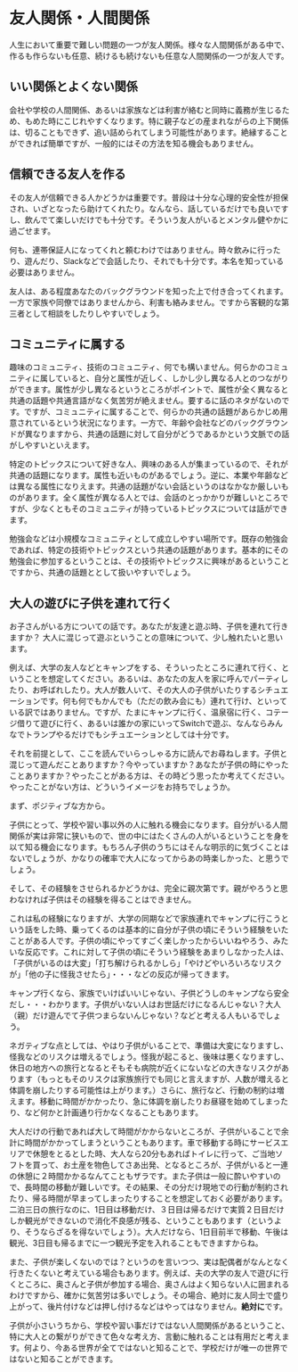 # 友人関係・人間関係

人生において重要で難しい問題の一つが友人関係。様々な人間関係がある中で、作るも作らないも任意、続けるも続けないも任意な人間関係の一つが友人です。

## いい関係とよくない関係
会社や学校の人間関係、あるいは家族などは利害が絡むと同時に義務が生じるため、もめた時にこじれやすくなります。特に親子などの産まれながらの上下関係は、切ることもできず、追い詰められてしまう可能性があります。絶縁することができれば簡単ですが、一般的にはその方法を知る機会もありません。



## 信頼できる友人を作る
その友人が信頼できる人かどうかは重要です。普段は十分な心理的安全性が担保され、いざとなったら助けてくれたり。なんなら、話しているだけでも良いですし、飲んでて楽しいだけでも十分です。そういう友人がいるとメンタル健やかに過ごせます。

何も、連帯保証人になってくれと頼むわけではありません。時々飲みに行ったり、遊んだり、Slackなどで会話したり、それでも十分です。本名を知っている必要はありません。

友人は、ある程度あなたのバックグラウンドを知った上で付き合ってくれます。一方で家族や同僚ではありませんから、利害も絡みません。ですから客観的な第三者として相談をしたりしやすいでしょう。

## コミュニティに属する
趣味のコミュニティ、技術のコミュニティ、何でも構いません。何らかのコミュニティに属していると、自分と属性が近しく、しかし少し異なる人とのつながりができます。属性が少し異なるというところがポイントで、属性が全く異なると共通の話題や共通言語がなく気苦労が絶えません。要するに話のネタがないのです。ですが、コミュニティに属することで、何らかの共通の話題があらかじめ用意されているという状況になります。一方で、年齢や会社などのバックグラウンドが異なりますから、共通の話題に対して自分がどうであるかという文脈での話がしやすいといえます。

特定のトピックスについて好きな人、興味のある人が集まっているので、それが共通の話題になります。属性も近いものがあるでしょう。逆に、本業や年齢などは異なる属性になりえます。共通の話題がない会話というのはなかなか厳しいものがあります。全く属性が異なる人とでは、会話のとっかかりが難しいところですが、少なくともそのコミュニティが持っているトピックスについては話ができます。

勉強会などは小規模なコミュニティとして成立しやすい場所です。既存の勉強会であれば、特定の技術やトピックスという共通の話題があります。基本的にその勉強会に参加するということは、その技術やトピックスに興味があるということですから、共通の話題ととして扱いやすいでしょう。

## 大人の遊びに子供を連れて行く
お子さんがいる方についての話です。あなたが友達と遊ぶ時、子供を連れて行きますか？
大人に混じって遊ぶということの意味について、少し触れたいと思います。

例えば、大学の友人などとキャンプをする、そういったところに連れて行く、ということを想定してください。あるいは、あなたの友人を家に呼んでパーティしたり、お呼ばれしたり。大人が数人いて、その大人の子供がいたりするシチュエーションです。何も何でもかんでも（ただの飲み会にも）連れて行け、といっている訳ではありません。ですが、たまにキャンプに行く、温泉宿に行く、コテージ借りて遊びに行く、あるいは誰かの家にいってSwitchで遊ぶ、なんならみんなでトランプやるだけでもシチュエーションとしては十分です。

それを前提として、ここを読んでいらっしゃる方に読んでお尋ねします。子供と混じって遊んだことありますか？今やっていますか？あなたが子供の時にやったことありますか？やったことがある方は、その時どう思ったか考えてください。やったことがない方は、どういうイメージをお持ちでしょうか。

まず、ポジティブな方から。

子供にとって、学校や習い事以外の人に触れる機会になります。自分がいる人間関係が実は非常に狭いもので、世の中にはたくさんの人がいるということを身を以て知る機会になります。もちろん子供のうちにはそんな明示的に気づくことはないでしょうが、かなりの確率で大人になってからあの時楽しかった、と思うでしょう。

そして、その経験をさせられるかどうかは、完全に親次第です。親がやろうと思わなければ子供はその経験を得ることはできません。

これは私の経験になりますが、大学の同期などで家族連れでキャンプに行こうという話をした時、乗ってくるのは基本的に自分が子供の頃にそういう経験をいたことがある人です。子供の頃にやってすごく楽しかったからいいねやろう、みたいな反応です。これに対して子供の頃にそういう経験をあまりしなかった人は、「子供がいるのは大変」「打ち解けられるかしら」「やけどやいろいろなリスクが」「他の子に怪我させたら」・・・などの反応が帰ってきます。

キャンプ行くなら、家族でいけばいいじゃない、子供どうしのキャンプなら安全だし・・・わかります。子供がいない人はお世話だけになるんじゃない？大人（親）だけ遊んでて子供つまらないんじゃない？などと考える人もいるでしょう。

ネガティブな点としては、やはり子供がいることで、準備は大変になりますし、怪我などのリスクは増えるでしょう。怪我が起こると、後味は悪くなりますし、休日の地方への旅行となるとそもそも病院が近くにないなどの大きなリスクがあります（もっともそのリスクは家族旅行でも同じと言えますが、人数が増えると体調を崩したりする可能性は上がります。）さらに、旅行など、行動の制約は増えます。移動に時間がかかったり、急に体調を崩したりお昼寝を始めてしまったり、など何かと計画通り行かなくなることもあります。

大人だけの行動であれば大して時間がかからないところが、子供がいることで余計に時間がかかってしまうということもあります。車で移動する時にサービスエリアで休憩をとるとした時、大人なら20分もあればトイレに行って、ご当地ソフトを買って、お土産を物色してさあ出発、となるところが、子供がいると一連の休憩に２時間かかるなんてこともザラです。また子供は一般に酔いやすいので、長時間の移動が難しいです。その結果、その分だけ現地での行動が制約されたり、帰る時間が早まってしまったりすることを想定しておく必要があります。二泊三日の旅行なのに、1日目は移動だけ、３日目は帰るだけで実質２日目だけしか観光ができないので消化不良感が残る、ということもあります（というより、そうならざるを得ないでしょう）。大人だけなら、1日目前半で移動、午後は観光、3日目も帰るまでに一つ観光予定を入れることもできますからね。

また、子供が楽しくないのでは？というのを言いつつ、実は配偶者がなんとなく行きたくないと考えている場合もあります。例えば、夫の大学の友人で遊びに行くところに、奥さんと子供が参加する場合、奥さんはよく知らない人に囲まれるわけですから、確かに気苦労は多いでしょう。その場合、絶対に友人同士で盛り上がって、後片付けなどは押し付けるなどはやってはなりません。**絶対に**です。

子供が小さいうちから、学校や習い事だけではない人間関係があるということ、特に大人との繋がりができて色々な考え方、言動に触れることは有用だと考えます。何より、今ある世界が全てではないと知ることで、学校だけが唯一の世界ではないと知ることができます。

